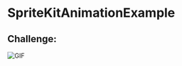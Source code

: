 # SpriteKitAnimationExample

## Challenge:

![GIF](https://github.com/DanielLimaDF/SpriteKitAnimationExample/blob/master/challenge/challenge.gif)
